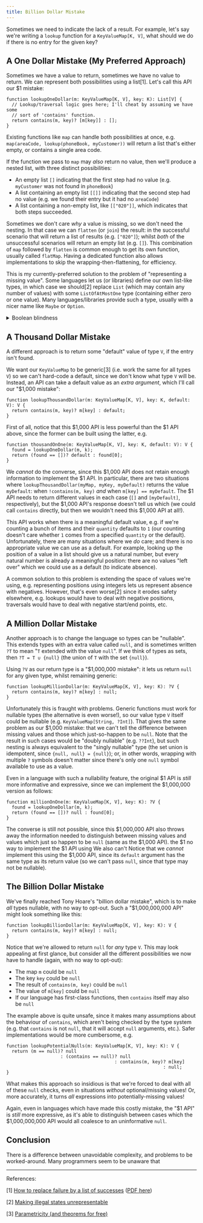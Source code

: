 ```yaml
---
title: Billion Dollar Mistake
---
```


Sometimes we need to indicate the lack of a result. For example, let's say we're
writing a `lookup` function for a `KeyValueMap[K, V]`, what should we do if
there is no entry for the given key?

## A One Dollar Mistake (My Preferred Approach) ##

Sometimes we have a value to return, sometimes we have no value to return. We
can represent both possibilities using a list[1]. Let's call this API our $1
mistake:

    function lookupOneDollar(m: KeyValueMap[K, V], key: K): List[V] {
      // Lookup/traversal logic goes here; I'll cheat by assuming we have some
      // sort of 'contains' function.
      return contains(m, key)? [m[key]] : [];
    }

Existing functions like `map` can handle both possibilities at once, e.g.
`map(areaCode, lookup(phoneBook, myCustomer))` will return a list that's
either empty, or contains a single area code.

If the function we pass to `map` may *also* return no value, then we'll produce
a nested list, with three distinct possibilities:

 - An empty list `[]` indicating that the first step had no value (e.g.
   `myCustomer` was not found in `phoneBook`)
 - A list containing an empty list `[[]]` indicating that the second step had no
   value (e.g. we found their entry but it had no `areaCode`)
 - A list containing a non-empty list, like `[["020"]]`, which indicates that
   both steps succeeded.

Sometimes we don't care *why* a value is missing, so we don't need the nesting.
In that case we can `flatten` (or `join`) the result: in the successful scenario
that will return a list of results (e.g. `["020"]`); whilst *both* of the
unsuccessful scenarios will return an empty list (e.g. `[]`). This combination
of `map` followed by `flatten` is common enough to get its own function, usually
called `flatMap`. Having a dedicated function also allows implementations to
skip the wrapping-then-flattening, for efficiency.

This is my currently-preferred solution to the problem of "representing a
missing value". Some languages let us (or libraries) define our own list-like
types, in which case we should[2] replace `List` (which may contain any number
of values) with some `ListOfAtMostOne` type (containing either zero or one
value). Many languages/libraries provide such a type, usually with a nicer name
like `Maybe` or `Option`.

<details class="odd">
  <summary>Boolean blindness</summary>

Note that the examples in this post suffer from "boolean blindness", since they
are performing unsafe operations like `m[key]` based on a boolean condition
like `contains(m, key)`. Real implementations should use a safer,
correct-by-construction approach; but the details would depend on our choice of
datastructure, and are hence out of scope for this post!

</details>

## A Thousand Dollar Mistake ##

A different approach is to return some "default" value of type `V`, if the entry
isn't found.

We want our `KeyValueMap` to be generic[3] (i.e. work the same for all types
`V`) so we can't hard-code a default, since we don't know what type `V` will
be. Instead, an API can take a default value as an *extra argument*, which I'll
call our "$1,000 mistake":

    function lookupThousandDollar(m: KeyValueMap[K, V], key: K, default: V): V {
      return contains(m, key)? m[key] : default;
    }

First of all, notice that this $1,000 API is less powerful than the $1 API
above, since the former can be built using the latter, e.g.

    function thousandOnOne(m: KeyValueMap[K, V], key: K, default: V): V {
      found = lookupOneDollar(m, k);
      return (found == [])? default : found[0];
    }

We *cannot* do the converse, since this $1,000 API does not retain enough
information to implement the $1 API. In particular, there are two situations
where `lookupThousandDollar(myMap, myKey, myDefault)` returns the value
`myDefault`: when `!contains(m, key)` *and* when `m[key] == myDefault`.  The $1
API needs to return different values in each case (`[]` and `[myDefault]`,
respectively), but the $1,000 API's response doesn't tell us which (we could
call `contains` directly, but then we wouldn't need this $1,000 API at all!).

This API works when there is a meaningful default value, e.g. if we're counting
a bunch of items and their `quantity` defaults to `1` (our counting doesn't care
whether `1` comes from a specified `quantity` or the default). Unfortunately,
there are many situations where we *do* care; and there is no appropriate value
we can use as a default. For example, looking up the position of a value in a
list should give us a natural number, but every natural number is already a
meaningful position: there are no values "left over" which we could use as a
default (to indicate absence).

A common solution to this problem is extending the space of values we're using,
e.g. representing positions using integers lets us represent absence with
negatives. However, that's even worse[2] since it erodes safety elsewhere,
e.g. lookups would have to deal with negative positions, traversals would have
to deal with negative start/end points, etc.

## A Million Dollar Mistake ##

Another approach is to change the language so types can be "nullable". This
extends types with an extra value called `null`, and is sometimes written `?T`
to mean "`T` extended with the value `null`". If we think of types as sets, then
`?T = T ∪ {null}` (the union of `T` with the set `{null}`).

Using `?V` as our return type is a "$1,000,000 mistake": it lets us return
`null` for any given type, whilst remaining generic:

    function lookupMillionDollar(m: KeyValueMap[K, V], key: K): ?V {
      return contains(m, key)? m[key] : null;
    }

Unfortunately this is fraught with problems. Generic functions must work for
nullable types (the alternative is even worse!), so our value type `V` itself
could be nullable (e.g. `KeyValueMap[String, ?Int]`). That gives the same
problem as our $1,000 mistake: that we can't tell the difference between missing
values and those which just-so-happen to be `null`. Note that the result in such
cases would be "doubly nullable" (e.g. `??Int`), but such nesting is always
equivalent to the "singly nullable" type (the set union is idempotent, since
`{null, null} = {null}`); or, in other words, wrapping with multiple `?` symbols
doesn't matter since there's only one `null` symbol available to use as a value.

Even in a language with such a nullability feature, the original $1 API is
*still* more informative and expressive, since we can implement the $1,000,000
version as follows:

    function millionOnOne(m: KeyValueMap[K, V], key: K): ?V {
      found = lookupOneDollar(m, k);
      return (found == [])? null : found[0];
    }

The converse is still not possible, since this $1,000,000 API also throws away
the information needed to distinguish between missing values and values which
just so happen to be `null` (same as the $1,000 API).
the $1 no way to implement the $1 API using We also can't  Notice that we *cannot* implement this using the $1,000 API, since its `default`
argument has the same type as its return value (so we can't pass `null`, since
that type may not be nullable).

## The Billion Dollar Mistake ##

We've finally reached Tony Hoare's "billion dollar mistake", which is to make
*all* types nullable, with no way to opt-out. Such a "$1,000,000,000 API" might
look something like this:

    function lookupBillionDollar(m: KeyValueMap[K, V], key: K): V {
      return contains(m, key)? m[key] : null;
    }

Notice that we're allowed to return `null` for *any* type `V`. This may look
appealing at first glance, but consider all the different possibilities we now
have to handle (again, with no way to opt-out):

 - The map `m` could be `null`
 - The key `key` could be `null`
 - The result of `contains(m, key)` could be `null`
 - The value of `m[key]` could be `null`
 - If our language has first-class functions, then `contains` itself may also be
   `null`

The example above is quite unsafe, since it makes many assumptions about the
behaviour of `contains`, which aren't being checked by the type system (e.g.
that `contains` is not `null`, that it will accept `null` arguments, etc.).
Safer implementations would be more cumbersome, e.g.

    function lookupPotentialNulls(m: KeyValueMap[K, V], key: K): V {
      return (m == null)? null
                        : (contains == null)? null
                                            : contains(m, key)? m[key]
                                                              : null;
    }

What makes this approach so insidious is that we're forced to deal with all of
these `null` checks, even in situations *without* optional/missing values! Or,
more accurately, it turns *all* expressions into potentially-missing values!

Again, even in languages which have made this costly mistake, the "$1 API" is
*still* more expressive, as it's able to distinguish between cases which the
$1,000,000,000 API would all coalesce to an uninformative `null`.

## Conclusion ##

There is a difference between unavoidable complexity, and problems to be
worked-around. Many programmers seem to be unaware that

---

References:

[1] [How to replace failure by a list of successes](https://link.springer.com/chapter/10.1007%2F3-540-15975-4_33) ([PDF here](https://rkrishnan.org/files/wadler-1985.pdf))

[2] [Making illegal states unrepresentable](https://fsharpforfunandprofit.com/posts/designing-with-types-making-illegal-states-unrepresentable)

[3] [Parametricity (and theorems for free)](https://bartoszmilewski.com/2014/09/22/parametricity-money-for-nothing-and-theorems-for-free/)
